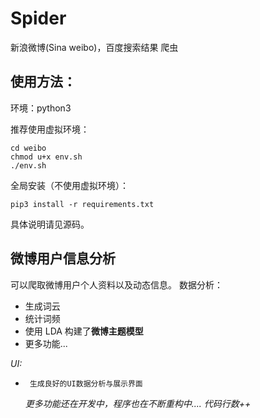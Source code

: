 # Spider
新浪微博(Sina weibo)，百度搜索结果 爬虫



## 使用方法：

环境：python3

推荐使用虚拟环境：

```
cd weibo
chmod u+x env.sh
./env.sh
```

全局安装（不使用虚拟环境）：

 `pip3 install -r requirements.txt`



具体说明请见源码。



## 微博用户信息分析

可以爬取微博用户个人资料以及动态信息。
数据分析：

-  生成词云
- 统计词频
- 使用 LDA 构建了**微博主题模型**
- 更多功能...

*UI:*

*      生成良好的UI数据分析与展示界面
  ​
  *更多功能还在开发中，程序也在不断重构中....*
  *代码行数++*

